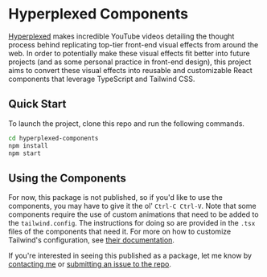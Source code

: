 # Hyperplexed Components

[Hyperplexed](https://www.youtube.com/@Hyperplexed) makes incredible YouTube videos detailing the thought process behind replicating top-tier front-end visual effects from around the web. In order to potentially make these visual effects fit better into future projects (and as some personal practice in front-end design), this project aims to convert these visual effects into reusable and customizable React components that leverage TypeScript and Tailwind CSS.

## Quick Start

To launch the project, clone this repo and run the following commands.

```sh
cd hyperplexed-components
npm install
npm start
```

## Using the Components

For now, this package is not published, so if you'd like to use the components, you may have to give it the ol' `Ctrl-C Ctrl-V`. Note that some components require the use of custom animations that need to be added to the `tailwind.config`. The instructions for doing so are provided in the `.tsx` files of the components that need it. For more on how to customize Tailwind's configuration, see [their documentation](https://tailwindcss.com/docs/configuration).

If you're interested in seeing this published as a package, let me know by [contacting me](https://github.com/bruce-x-wu) or [submitting an issue to the repo](https://github.com/bruce-x-wu/hyperplexed-components/issues).
